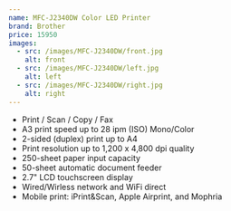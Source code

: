 ```yaml
---
name: MFC-J2340DW Color LED Printer
brand: Brother
price: 15950
images:
  - src: /images/MFC-J2340DW/front.jpg
    alt: front
  - src: /images/MFC-J2340DW/left.jpg
    alt: left
  - src: /images/MFC-J2340DW/right.jpg
    alt: right
---
```


* Print / Scan / Copy / Fax
* A3 print speed up to 28 ipm (ISO) Mono/Color
* 2-sided (duplex) print up to A4
* Print resolution up to 1,200 x 4,800 dpi quality
* 250-sheet paper input capacity
* 50-sheet automatic document feeder
* 2.7" LCD touchscreen display
* Wired/Wirless network and WiFi direct
* Mobile print: iPrint\&Scan, Apple Airprint, and Mophria
